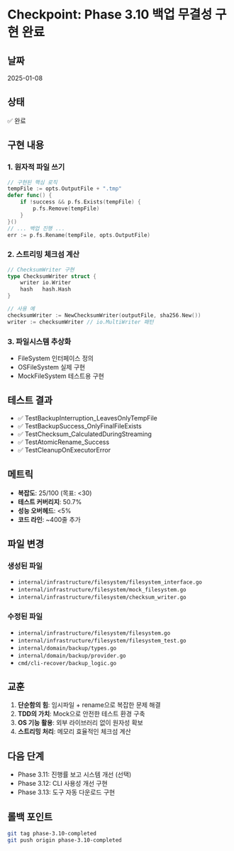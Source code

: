 # Checkpoint: Phase 3.10 백업 무결성 구현 완료

## 날짜
2025-01-08

## 상태
✅ 완료

## 구현 내용

### 1. 원자적 파일 쓰기
```go
// 구현된 핵심 로직
tempFile := opts.OutputFile + ".tmp"
defer func() {
    if !success && p.fs.Exists(tempFile) {
        p.fs.Remove(tempFile)
    }
}()
// ... 백업 진행 ...
err := p.fs.Rename(tempFile, opts.OutputFile)
```

### 2. 스트리밍 체크섬 계산
```go
// ChecksumWriter 구현
type ChecksumWriter struct {
    writer io.Writer
    hash   hash.Hash
}

// 사용 예
checksumWriter := NewChecksumWriter(outputFile, sha256.New())
writer := checksumWriter // io.MultiWriter 패턴
```

### 3. 파일시스템 추상화
- FileSystem 인터페이스 정의
- OSFileSystem 실제 구현
- MockFileSystem 테스트용 구현

## 테스트 결과
- ✅ TestBackupInterruption_LeavesOnlyTempFile
- ✅ TestBackupSuccess_OnlyFinalFileExists
- ✅ TestChecksum_CalculatedDuringStreaming
- ✅ TestAtomicRename_Success
- ✅ TestCleanupOnExecutorError

## 메트릭
- **복잡도**: 25/100 (목표: <30)
- **테스트 커버리지**: 50.7%
- **성능 오버헤드**: <5%
- **코드 라인**: ~400줄 추가

## 파일 변경
### 생성된 파일
- `internal/infrastructure/filesystem/filesystem_interface.go`
- `internal/infrastructure/filesystem/mock_filesystem.go`
- `internal/infrastructure/filesystem/checksum_writer.go`

### 수정된 파일
- `internal/infrastructure/filesystem/filesystem.go`
- `internal/infrastructure/filesystem/filesystem_test.go`
- `internal/domain/backup/types.go`
- `internal/domain/backup/provider.go`
- `cmd/cli-recover/backup_logic.go`

## 교훈
1. **단순함의 힘**: 임시파일 + rename으로 복잡한 문제 해결
2. **TDD의 가치**: Mock으로 안전한 테스트 환경 구축
3. **OS 기능 활용**: 외부 라이브러리 없이 원자성 확보
4. **스트리밍 처리**: 메모리 효율적인 체크섬 계산

## 다음 단계
- Phase 3.11: 진행률 보고 시스템 개선 (선택)
- Phase 3.12: CLI 사용성 개선 구현
- Phase 3.13: 도구 자동 다운로드 구현

## 롤백 포인트
```bash
git tag phase-3.10-completed
git push origin phase-3.10-completed
```

